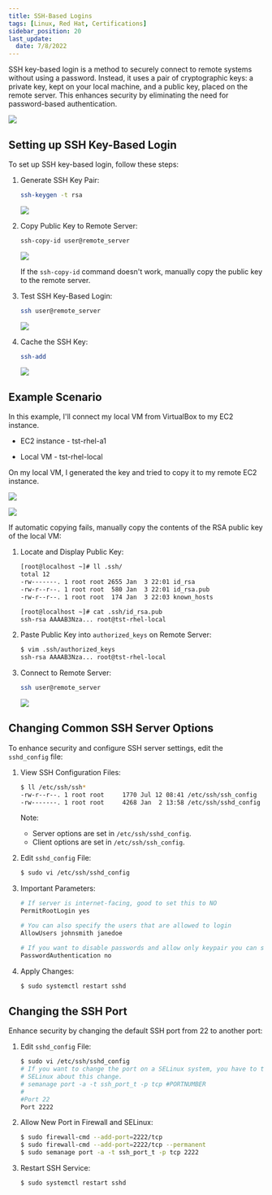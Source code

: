 ```yaml
---
title: SSH-Based Logins
tags: [Linux, Red Hat, Certifications]
sidebar_position: 20
last_update:
  date: 7/8/2022
---
```



SSH key-based login is a method to securely connect to remote systems without using a password. Instead, it uses a pair of cryptographic keys: a private key, kept on your local machine, and a public key, placed on the remote server. This enhances security by eliminating the need for password-based authentication.

![](/img/docs/sv-sshkey1.png)


## Setting up SSH Key-Based Login

To set up SSH key-based login, follow these steps:

1. Generate SSH Key Pair:

    ```bash
    ssh-keygen -t rsa
    ```

    ![](/img/docs/sv-sshkey3.png)

2. Copy Public Key to Remote Server:

    ```bash
    ssh-copy-id user@remote_server
    ```
    
    ![](/img/docs/sv-sshkey4.png)

    If the `ssh-copy-id` command doesn't work, manually copy the public key to the remote server.


3. Test SSH Key-Based Login:

    ```bash
    ssh user@remote_server
    ```

    ![](/img/docs/sv-sshkey5.png)

4. Cache the SSH Key:

    ```bash
    ssh-add
    ```

    ![](/img/docs/sv-sshkey6.png)

## Example Scenario

In this example, I'll connect my local VM from VirtualBox to my EC2 instance.

- EC2 instance - tst-rhel-a1

- Local VM - tst-rhel-local


On my local VM, I generated the key and tried to copy it to my remote EC2 instance.

![](/img/docs/sv-sshkey10.png)

![](/img/docs/sv-sshkey11.png)

If automatic copying fails, manually copy the contents of the RSA public key of the local VM:

1. Locate and Display Public Key:

    ```bash
    [root@localhost ~]# ll .ssh/
    total 12
    -rw-------. 1 root root 2655 Jan  3 22:01 id_rsa
    -rw-r--r--. 1 root root  580 Jan  3 22:01 id_rsa.pub
    -rw-r--r--. 1 root root  174 Jan  3 22:03 known_hosts

    [root@localhost ~]# cat .ssh/id_rsa.pub
    ssh-rsa AAAAB3Nza... root@tst-rhel-local
    ```

2. Paste Public Key into `authorized_keys` on Remote Server:

    ```bash
    $ vim .ssh/authorized_keys
    ssh-rsa AAAAB3Nza... root@tst-rhel-local
    ```

3. Connect to Remote Server:

    ```bash
    ssh user@remote_server
    ```
    
    ![](/img/docs/sv-sshkey-20.png)


## Changing Common SSH Server Options

To enhance security and configure SSH server settings, edit the `sshd_config` file:

1. View SSH Configuration Files:

    ```bash
    $ ll /etc/ssh/ssh*
    -rw-r--r--. 1 root root     1770 Jul 12 08:41 /etc/ssh/ssh_config
    -rw-------. 1 root root     4268 Jan  2 13:58 /etc/ssh/sshd_config
    ```

    Note: 

    - Server options are set in `/etc/ssh/sshd_config`.
    - Client options are set in `/etc/ssh/ssh_config`.

2. Edit `sshd_config` File:

    ```bash
    $ sudo vi /etc/ssh/sshd_config
    ```

3. Important Parameters:

    ```bash
    # If server is internet-facing, good to set this to NO
    PermitRootLogin yes

    # You can also specify the users that are allowed to login
    AllowUsers johnsmith janedoe

    # If you want to disable passwords and allow only keypair you can set this to NO. Note that this is convenient.
    PasswordAuthentication no
    ```

4. Apply Changes:

    ```bash
    $ sudo systemctl restart sshd
    ```


## Changing the SSH Port

Enhance security by changing the default SSH port from 22 to another port:

1. Edit `sshd_config` File:

    ```bash
    $ sudo vi /etc/ssh/sshd_config
    # If you want to change the port on a SELinux system, you have to tell
    # SELinux about this change.
    # semanage port -a -t ssh_port_t -p tcp #PORTNUMBER
    #
    #Port 22
    Port 2222
    ```

2. Allow New Port in Firewall and SELinux:

    ```bash
    $ sudo firewall-cmd --add-port=2222/tcp
    $ sudo firewall-cmd --add-port=2222/tcp --permanent
    $ sudo semanage port -a -t ssh_port_t -p tcp 2222
    ```

3. Restart SSH Service:

    ```bash
    $ sudo systemctl restart sshd
    ```
